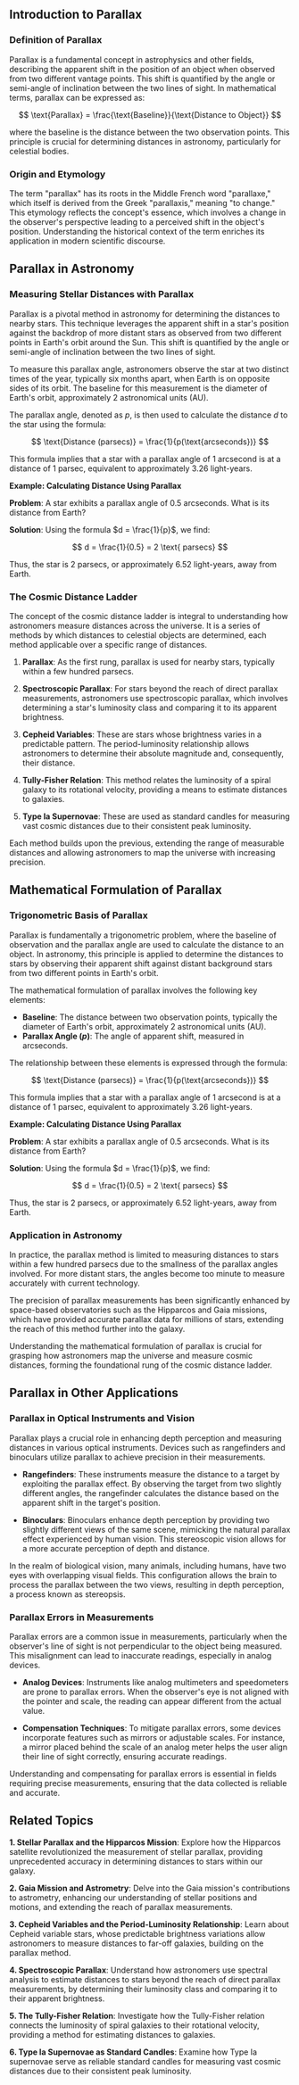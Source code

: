 ## Introduction to Parallax

### Definition of Parallax

Parallax is a fundamental concept in astrophysics and other fields, describing the apparent shift in the position of an object when observed from two different vantage points. This shift is quantified by the angle or semi-angle of inclination between the two lines of sight. In mathematical terms, parallax can be expressed as:

$$
\text{Parallax} = \frac{\text{Baseline}}{\text{Distance to Object}}
$$

where the baseline is the distance between the two observation points. This principle is crucial for determining distances in astronomy, particularly for celestial bodies.

### Origin and Etymology

The term "parallax" has its roots in the Middle French word "parallaxe," which itself is derived from the Greek "parallaxis," meaning "to change." This etymology reflects the concept's essence, which involves a change in the observer's perspective leading to a perceived shift in the object's position. Understanding the historical context of the term enriches its application in modern scientific discourse.

## Parallax in Astronomy

### Measuring Stellar Distances with Parallax

Parallax is a pivotal method in astronomy for determining the distances to nearby stars. This technique leverages the apparent shift in a star's position against the backdrop of more distant stars as observed from two different points in Earth's orbit around the Sun. This shift is quantified by the angle or semi-angle of inclination between the two lines of sight.

To measure this parallax angle, astronomers observe the star at two distinct times of the year, typically six months apart, when Earth is on opposite sides of its orbit. The baseline for this measurement is the diameter of Earth's orbit, approximately 2 astronomical units (AU).

The parallax angle, denoted as $p$, is then used to calculate the distance $d$ to the star using the formula:

$$
\text{Distance (parsecs)} = \frac{1}{p(\text{arcseconds})}
$$

This formula implies that a star with a parallax angle of 1 arcsecond is at a distance of 1 parsec, equivalent to approximately 3.26 light-years.

<div class="example-box" style="clear: both;">

**Example: Calculating Distance Using Parallax**

**Problem**: A star exhibits a parallax angle of 0.5 arcseconds. What is its distance from Earth?

**Solution**: Using the formula $d = \frac{1}{p}$, we find:

$$
d = \frac{1}{0.5} = 2 \text{ parsecs}
$$

Thus, the star is 2 parsecs, or approximately 6.52 light-years, away from Earth.

</div>

### The Cosmic Distance Ladder

The concept of the cosmic distance ladder is integral to understanding how astronomers measure distances across the universe. It is a series of methods by which distances to celestial objects are determined, each method applicable over a specific range of distances.

1. **Parallax**: As the first rung, parallax is used for nearby stars, typically within a few hundred parsecs.

2. **Spectroscopic Parallax**: For stars beyond the reach of direct parallax measurements, astronomers use spectroscopic parallax, which involves determining a star's luminosity class and comparing it to its apparent brightness.

3. **Cepheid Variables**: These are stars whose brightness varies in a predictable pattern. The period-luminosity relationship allows astronomers to determine their absolute magnitude and, consequently, their distance.

4. **Tully-Fisher Relation**: This method relates the luminosity of a spiral galaxy to its rotational velocity, providing a means to estimate distances to galaxies.

5. **Type Ia Supernovae**: These are used as standard candles for measuring vast cosmic distances due to their consistent peak luminosity.

Each method builds upon the previous, extending the range of measurable distances and allowing astronomers to map the universe with increasing precision.

## Mathematical Formulation of Parallax

### Trigonometric Basis of Parallax

Parallax is fundamentally a trigonometric problem, where the baseline of observation and the parallax angle are used to calculate the distance to an object. In astronomy, this principle is applied to determine the distances to stars by observing their apparent shift against distant background stars from two different points in Earth's orbit.

The mathematical formulation of parallax involves the following key elements:

- **Baseline**: The distance between two observation points, typically the diameter of Earth's orbit, approximately 2 astronomical units (AU).
- **Parallax Angle ($p$)**: The angle of apparent shift, measured in arcseconds.

The relationship between these elements is expressed through the formula:

$$
\text{Distance (parsecs)} = \frac{1}{p(\text{arcseconds})}
$$

This formula implies that a star with a parallax angle of 1 arcsecond is at a distance of 1 parsec, equivalent to approximately 3.26 light-years.

<div class="example-box" style="clear: both;">

**Example: Calculating Distance Using Parallax**

**Problem**: A star exhibits a parallax angle of 0.5 arcseconds. What is its distance from Earth?

**Solution**: Using the formula $d = \frac{1}{p}$, we find:

$$
d = \frac{1}{0.5} = 2 \text{ parsecs}
$$

Thus, the star is 2 parsecs, or approximately 6.52 light-years, away from Earth.

</div>

### Application in Astronomy

In practice, the parallax method is limited to measuring distances to stars within a few hundred parsecs due to the smallness of the parallax angles involved. For more distant stars, the angles become too minute to measure accurately with current technology.

The precision of parallax measurements has been significantly enhanced by space-based observatories such as the Hipparcos and Gaia missions, which have provided accurate parallax data for millions of stars, extending the reach of this method further into the galaxy.

Understanding the mathematical formulation of parallax is crucial for grasping how astronomers map the universe and measure cosmic distances, forming the foundational rung of the cosmic distance ladder.

## Parallax in Other Applications

### Parallax in Optical Instruments and Vision

Parallax plays a crucial role in enhancing depth perception and measuring distances in various optical instruments. Devices such as rangefinders and binoculars utilize parallax to achieve precision in their measurements. 

- **Rangefinders**: These instruments measure the distance to a target by exploiting the parallax effect. By observing the target from two slightly different angles, the rangefinder calculates the distance based on the apparent shift in the target's position.

- **Binoculars**: Binoculars enhance depth perception by providing two slightly different views of the same scene, mimicking the natural parallax effect experienced by human vision. This stereoscopic vision allows for a more accurate perception of depth and distance.

In the realm of biological vision, many animals, including humans, have two eyes with overlapping visual fields. This configuration allows the brain to process the parallax between the two views, resulting in depth perception, a process known as stereopsis.

### Parallax Errors in Measurements

Parallax errors are a common issue in measurements, particularly when the observer's line of sight is not perpendicular to the object being measured. This misalignment can lead to inaccurate readings, especially in analog devices.

- **Analog Devices**: Instruments like analog multimeters and speedometers are prone to parallax errors. When the observer's eye is not aligned with the pointer and scale, the reading can appear different from the actual value.

- **Compensation Techniques**: To mitigate parallax errors, some devices incorporate features such as mirrors or adjustable scales. For instance, a mirror placed behind the scale of an analog meter helps the user align their line of sight correctly, ensuring accurate readings.

Understanding and compensating for parallax errors is essential in fields requiring precise measurements, ensuring that the data collected is reliable and accurate.

<div style="clear: both;">

## Related Topics

<div class="related-topics">

**1. Stellar Parallax and the Hipparcos Mission**: Explore how the Hipparcos satellite revolutionized the measurement of stellar parallax, providing unprecedented accuracy in determining distances to stars within our galaxy.

**2. Gaia Mission and Astrometry**: Delve into the Gaia mission's contributions to astrometry, enhancing our understanding of stellar positions and motions, and extending the reach of parallax measurements.

**3. Cepheid Variables and the Period-Luminosity Relationship**: Learn about Cepheid variable stars, whose predictable brightness variations allow astronomers to measure distances to far-off galaxies, building on the parallax method.

**4. Spectroscopic Parallax**: Understand how astronomers use spectral analysis to estimate distances to stars beyond the reach of direct parallax measurements, by determining their luminosity class and comparing it to their apparent brightness.

**5. The Tully-Fisher Relation**: Investigate how the Tully-Fisher relation connects the luminosity of spiral galaxies to their rotational velocity, providing a method for estimating distances to galaxies.

**6. Type Ia Supernovae as Standard Candles**: Examine how Type Ia supernovae serve as reliable standard candles for measuring vast cosmic distances due to their consistent peak luminosity.

</div>

</div>